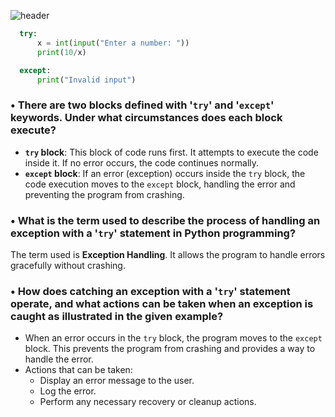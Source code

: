 ![header](https://capsule-render.vercel.app/api?type=waving&height=300&color=gradient&customColorList=9&text=Catching%20Exceptions&fontSize=61&animation=twinkling)

  ```python
    try:
        x = int(input("Enter a number: "))
        print(10/x)

    except:
        print("Invalid input")
  ```

### • There are two blocks defined with '`try`' and '`except`' keywords. Under what circumstances does each block execute?

- **`try` block**: This block of code runs first. It attempts to execute the code inside it. If no error occurs, the code continues normally.
- **`except` block**: If an error (exception) occurs inside the `try` block, the code execution moves to the `except` block, handling the error and preventing the program from crashing.

### • What is the term used to describe the process of handling an exception with a '`try`' statement in Python programming?

The term used is **Exception Handling**. It allows the program to handle errors gracefully without crashing.

### • How does catching an exception with a '`try`' statement operate, and what actions can be taken when an exception is caught as illustrated in the given example?

- When an error occurs in the `try` block, the program moves to the `except` block. This prevents the program from crashing and provides a way to handle the error.
- Actions that can be taken:
  - Display an error message to the user.
  - Log the error.
  - Perform any necessary recovery or cleanup actions.
